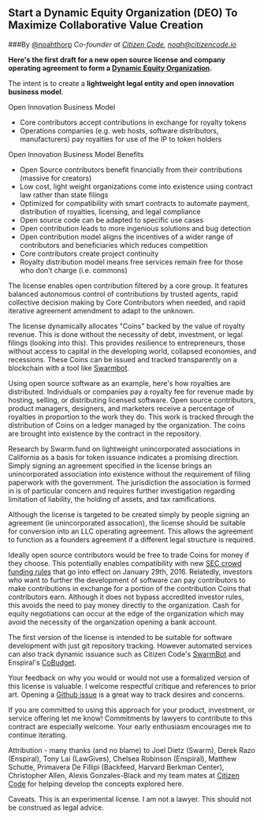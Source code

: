 ## Start a Dynamic Equity Organization (DEO) To Maximize Collaborative Value Creation
###By [@noahthorp](http://twitter.com/noahthorp)
*Co-founder at [Citizen Code](http://citizencode.io), <noah@citizencode.io>*

**Here's the first draft for a new open source license and company operating agreement to form a [Dynamic Equity Organization](license.md).**

The intent is to create a **lightweight legal entity and open innovation business model**. 

Open Innovation Business Model

- Core contributors accept contributions in exchange for royalty tokens
- Operations companies (e.g. web hosts, software distributors, manufacturers) pay royalties for use of the IP to token holders

Open Innovation Business Model Benefits
- Open Source contributors benefit financially from their contributions (massive for creators)
- Low cost, light weight organizations come into existence using contract law rather than state filings
- Optimized for compatibility with smart contracts to automate payment, distribution of royalties, licensing, and legal compliance
- Open source code can be adapted to specific use cases
- Open contribution leads to more ingenious solutions and bug detection
- Open contribution model aligns the incentives of a wider range of contributors and beneficiaries which reduces competition
- Core contributors create project continuity
- Royalty distribution model means free services remain free for those who don’t charge (i.e. commons)

The license enables open contribution filtered by a core group. It features balanced autonomous control of contributions by trusted agents, rapid collective decision making by Core Contributors when needed, and rapid iterative agreement amendment to adapt to the unknown.

The license dynamically allocates  "Coins" backed by the value of royalty revenue. This is done without the necessity of debt, investment, or legal filings (looking into this). This provides resilience to entrepreneurs, those without access to capital in the developing world, collapsed economies, and recessions. These Coins can be issued and tracked transparently on a blockchain with a tool like [Swarmbot](https://github.com/citizencode/swarmbot).

Using open source software as an example, here's how royalties are distributed. Individuals or companies pay a royalty fee for revenue made by hosting, selling, or distributing licensed software. Open source contributors, product managers, designers, and marketers receive a percentage of royalties in proportion to the work they do. This work is tracked through the distribution of Coins on a ledger managed by the organization. The coins are brought into existence by the contract in the repository.

Research by Swarm.fund on lightweight unincorporated associations in California as a basis for token issuance indicates a promising direction. Simply signing an agreement specified in the license brings an unincorporated association into existence without the requirement of filing paperwork with the government. The jurisdiction the association is formed in is of particular concern and requires further investigation regarding limitation of liability, the holding of assets, and tax ramifications.

Although the license is targeted to be created simply by people signing an agreement (ie unincorporated assocation), the license should be suitable for conversion into an LLC operating agreement. This allows the agreement to function as a founders agreement if a different legal structure is required.

Ideally open source contributors would be free to trade Coins for money if they choose. This potentially enables compatibility with new [SEC crowd funding rules](http://www.sec.gov/news/pressrelease/2015-249.html) that go into effect on January 29th, 2016. Relatedly, investors who want to further the development of software can pay contributors to make contributions in exchange for a portion of the contribution Coins that contributors earn. Although it does not bypass accredited investor rules, this avoids the need to pay money directly to the organization. Cash for equity negotiations can occur at the edge of the organization which may avoid the necessity of the organization opening a bank account.

The first version of the license is intended to be suitable for software development with just git repository tracking. However automated services can also track dynamic issuance such as Citizen Code's [SwarmBot](https://github.com/citizencode/swarmbot) and Enspiral's [CoBudget](https://github.com/cobudget).

Your feedback on why you would or would not use a formalized version of this license is valuable. I welcome respectful critique and references to prior art. Opening a [Github issue](https://github.com/citizencode/dynamic-equity-organization/issues) is a great way to track desires and concerns.

If you are committed to using this approach for your product, investment, or service offering let me know! Commitments by lawyers to contribute to this contract are especially welcome. Your early enthusiasm encourages me to continue iterating.

Attribution - many thanks (and no blame) to Joel Dietz (Swarm), Derek Razo (Enspiral), Tony Lai (LawGives), Chelsea Robinson (Enspiral), Matthew Schutte, Primavera De Fillipi (Backfeed, Harvard Berkman Center), Christopher Allen, Alexis Gonzales-Black and my team mates at [Citizen Code](http://citizencode.io) for helping develop the concepts explored here.

Caveats. This is an experimental license. I am not a lawyer. This should not be construed as legal advice.
